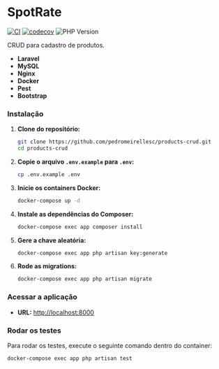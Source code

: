 # SpotRate

[![CI](https://github.com/pedromeirellesc/products-crud/actions/workflows/ci.yml/badge.svg)](https://github.com/pedromeirellesc/products-crud/actions/workflows/ci.yml) [![codecov](https://codecov.io/gh/pedromeirellesc/products-crud/graph/badge.svg)](https://codecov.io/gh/pedromeirellesc/products-crud) ![PHP Version](https://img.shields.io/badge/PHP-8.3-blue)

CRUD para cadastro de produtos.

- **Laravel**
- **MySQL**
- **Nginx**
- **Docker**
- **Pest**
- **Bootstrap**

### Instalação

1.  **Clone do repositório:**
    ```bash
    git clone https://github.com/pedromeirellesc/products-crud.git
    cd products-crud
    ```

2.  **Copie o arquivo `.env.example` para `.env`:**
    ```bash
    cp .env.example .env
    ```

3.  **Inicie os containers Docker:**
    ```bash
    docker-compose up -d
    ```

4.  **Instale as dependências do Composer:**
    ```bash
    docker-compose exec app composer install
    ```

5.  **Gere a chave aleatória:**
    ```bash
    docker-compose exec app php artisan key:generate
    ```

6.  **Rode as migrations:**
    ```bash
    docker-compose exec app php artisan migrate
    ```

### Acessar a aplicação

-   **URL:** [http://localhost:8000](http://localhost:8000)

### Rodar os testes

Para rodar os testes, execute o seguinte comando dentro do container:
```bash
docker-compose exec app php artisan test

